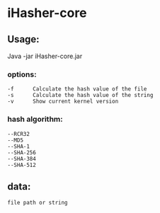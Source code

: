 # iHasher-core
## Usage:  
Java -jar iHasher-core.jar <options> <hash algorithm> <data>

### options:  
    -f      Calculate the hash value of the file  
    -s      Calculate the hash value of the string  
    -v      Show current kernel version  

### hash algorithm:  
    --RCR32  
    --MD5  
    --SHA-1  
    --SHA-256  
    --SHA-384  
    --SHA-512  

## data:
    file path or string

